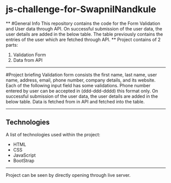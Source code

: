 # js-challenge-for-SwapnilNandkule
**
#General Info
This repository contains the code for the Form Validation and User data through API.
On successful submission of the user data, the user details are added in the below table.
The table previously contains the entries of the user which are fetched through API.
**
Project contains of 2 parts:
1. Validation Form
2. Data from API
***
#Project briefing
Validation form consists the first name, last name, user name, address, email, phone number, company details, and its website.
Each of the following input field has some validations.
Phone number entered by user can be accepted in (ddd-ddd-dddd) this format only.
On successful submission of the user data, the user details are added in the below table.
Data is fetched from in API and fetched into the table.
***
## Technologies
A list of technologies used within the project:
* HTML
* CSS
* JavaScript
* BootStrap
***
Project can be seen by directly opening through live server. 
